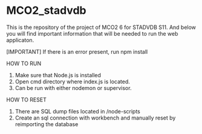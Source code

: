 # MCO2_stadvdb

This is the repository of the project of MCO2 6 for STADVDB S11. And below you will find important information that will be needed to run the web applicaton.

[IMPORTANT] If there is an error present, run npm install

HOW TO RUN
1. Make sure that Node.js is installed
2. Open cmd directory where index.js is located.
3. Can be run with either nodemon or supervisor.

HOW TO RESET
1. There are SQL dump files located in /node-scripts
2. Create an sql connection with workbench and manually reset by reimporting the database 
